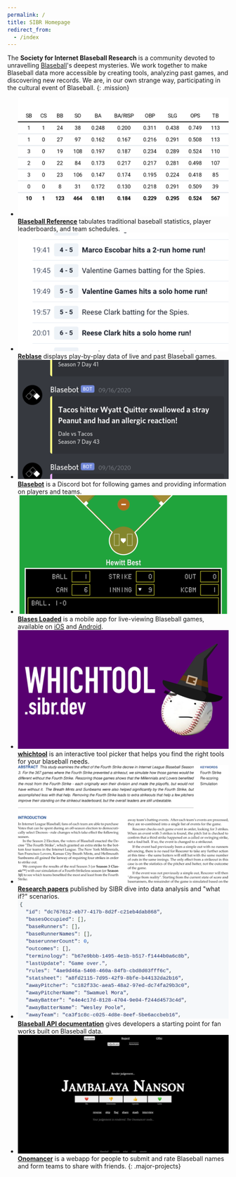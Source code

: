 ```yaml
---
permalink: /
title: SIBR Homepage
redirect_from:
  - /index
---
```


The **Society for Internet Blaseball Research** is a community devoted to unravelling [Blaseball](https://www.blaseball.com)'s deepest mysteries. We work together to make Blaseball data more accessible by creating tools, analyzing past games, and discovering new records. We are, in our own strange way, participating in the cultural event of Blaseball.
{: .mission}

* [![](/assets/reference.png)][reference]
  [**Blaseball Reference**][reference] tabulates traditional baseball statistics, player leaderboards, and team schedules.
* [![](/assets/reblase.png)][reblase]
  [**Reblase**][reblase] displays play-by-play data of live and past Blaseball games.
* [![](/assets/blasebot.png)][blasebot]
  [**Blasebot**][blasebot] is a Discord bot for following games and providing information on players and teams.
* [![](/assets/blases-loaded.png)][blases-loaded]
  [**Blases Loaded**][blases-loaded] is a mobile app for live-viewing Blaseball games, available on [iOS](https://apps.apple.com/us/app/id1529695719) and [Android](https://play.google.com/store/apps/details?id=com.raccoonfink.blobile).
* [![](/assets/whichtool.png)][whichtool]
  [**whichtool**][whichtool] is an interactive tool picker that helps you find the right tools for your blaseball needs.
* [![](/assets/research.png)][research]
  [**Research papers**][research] published by SIBR dive into data analysis and "what if?" scenarios.
* [![](/assets/api.png)][api]
  [**Blaseball API documentation**][api] gives developers a starting point for fan works built on Blaseball data.
* [![](/assets/onomancer.png)][onomancer]
  [**Onomancer**][onomancer] is a webapp for people to submit and rate Blaseball names and form teams to share with friends.
{: .major-projects}

[reference]: https://blaseball-reference.com
[reblase]: https://reblase.sibr.dev
[blasebot]: https://github.com/BeeFox-sys/blasebot
[blases-loaded]: https://github.com/RangerRick/blobile
[research]: https://research.blaseball-reference.com
[api]: https://github.com/Society-for-Internet-Blaseball-Research/blaseball-api-spec
[onomancer]: https://onomancer.sibr.dev
[whichtool]: https://whichtool.sibr.dev/
